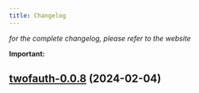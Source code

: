 ```yaml
---
title: Changelog
---
```



*for the complete changelog, please refer to the website*

**Important:**





## [twofauth-0.0.8](https://github.com/truecharts/charts/compare/twofauth-0.0.7...twofauth-0.0.8) (2024-02-04)